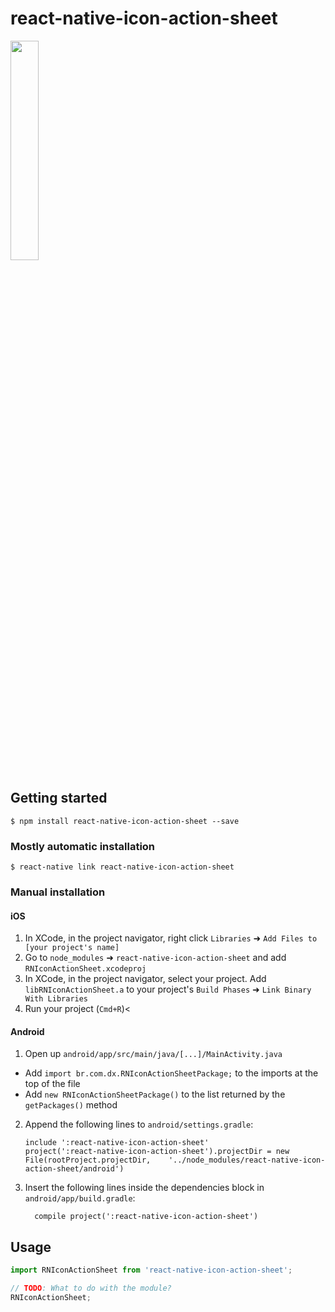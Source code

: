 # react-native-icon-action-sheet

<img src="https://raw.githubusercontent.com/danielxaraujo/react-native-icon-action-sheet/master/assets/2019-02-28%2017.32.22.gif" width="30%" height="30%">

## Getting started

`$ npm install react-native-icon-action-sheet --save`

### Mostly automatic installation

`$ react-native link react-native-icon-action-sheet`

### Manual installation


#### iOS

1. In XCode, in the project navigator, right click `Libraries` ➜ `Add Files to [your project's name]`
2. Go to `node_modules` ➜ `react-native-icon-action-sheet` and add `RNIconActionSheet.xcodeproj`
3. In XCode, in the project navigator, select your project. Add `libRNIconActionSheet.a` to your project's `Build Phases` ➜ `Link Binary With Libraries`
4. Run your project (`Cmd+R`)<

#### Android

1. Open up `android/app/src/main/java/[...]/MainActivity.java`
  - Add `import br.com.dx.RNIconActionSheetPackage;` to the imports at the top of the file
  - Add `new RNIconActionSheetPackage()` to the list returned by the `getPackages()` method
2. Append the following lines to `android/settings.gradle`:
  	```
  	include ':react-native-icon-action-sheet'
  	project(':react-native-icon-action-sheet').projectDir = new File(rootProject.projectDir, 	'../node_modules/react-native-icon-action-sheet/android')
  	```
3. Insert the following lines inside the dependencies block in `android/app/build.gradle`:
  	```
      compile project(':react-native-icon-action-sheet')
  	```


## Usage
```javascript
import RNIconActionSheet from 'react-native-icon-action-sheet';

// TODO: What to do with the module?
RNIconActionSheet;
```
